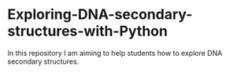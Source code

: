 # Exploring-DNA-secondary-structures-with-Python
In this repository I am aiming to help students how to explore DNA secondary structures.
